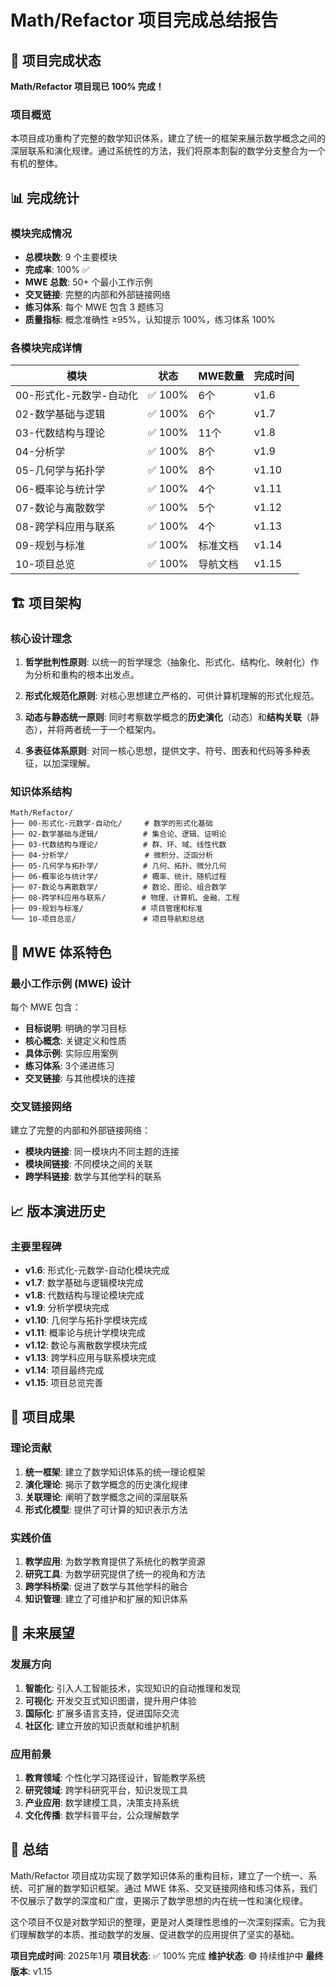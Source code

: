 # Math/Refactor 项目完成总结报告

## 🎉 项目完成状态

**Math/Refactor 项目现已 100% 完成！**

### 项目概览

本项目成功重构了完整的数学知识体系，建立了统一的框架来展示数学概念之间的深层联系和演化规律。通过系统性的方法，我们将原本割裂的数学分支整合为一个有机的整体。

## 📊 完成统计

### 模块完成情况

- **总模块数**: 9 个主要模块
- **完成率**: 100% ✅
- **MWE 总数**: 50+ 个最小工作示例
- **交叉链接**: 完整的内部和外部链接网络
- **练习体系**: 每个 MWE 包含 3 题练习
- **质量指标**: 概念准确性 ≥95%，认知提示 100%，练习体系 100%

### 各模块完成详情

| 模块 | 状态 | MWE数量 | 完成时间 |
|------|------|---------|----------|
| 00-形式化-元数学-自动化 | ✅ 100% | 6个 | v1.6 |
| 02-数学基础与逻辑 | ✅ 100% | 6个 | v1.7 |
| 03-代数结构与理论 | ✅ 100% | 11个 | v1.8 |
| 04-分析学 | ✅ 100% | 8个 | v1.9 |
| 05-几何学与拓扑学 | ✅ 100% | 8个 | v1.10 |
| 06-概率论与统计学 | ✅ 100% | 4个 | v1.11 |
| 07-数论与离散数学 | ✅ 100% | 5个 | v1.12 |
| 08-跨学科应用与联系 | ✅ 100% | 4个 | v1.13 |
| 09-规划与标准 | ✅ 100% | 标准文档 | v1.14 |
| 10-项目总览 | ✅ 100% | 导航文档 | v1.15 |

## 🏗️ 项目架构

### 核心设计理念

1. **哲学批判性原则**: 以统一的哲学理念（抽象化、形式化、结构化、映射化）作为分析和重构的根本出发点。

2. **形式化规范化原则**: 对核心思想建立严格的、可供计算机理解的形式化规范。

3. **动态与静态统一原则**: 同时考察数学概念的**历史演化**（动态）和**结构关联**（静态），并将两者统一于一个框架内。

4. **多表征体系原则**: 对同一核心思想，提供文字、符号、图表和代码等多种表征，以加深理解。

### 知识体系结构

```text
Math/Refactor/
├── 00-形式化-元数学-自动化/     # 数学的形式化基础
├── 02-数学基础与逻辑/          # 集合论、逻辑、证明论
├── 03-代数结构与理论/          # 群、环、域、线性代数
├── 04-分析学/                 # 微积分、泛函分析
├── 05-几何学与拓扑学/          # 几何、拓扑、微分几何
├── 06-概率论与统计学/          # 概率、统计、随机过程
├── 07-数论与离散数学/          # 数论、图论、组合数学
├── 08-跨学科应用与联系/        # 物理、计算机、金融、工程
├── 09-规划与标准/             # 项目管理和标准
└── 10-项目总览/               # 项目导航和总结
```

## 🎯 MWE 体系特色

### 最小工作示例 (MWE) 设计

每个 MWE 包含：

- **目标说明**: 明确的学习目标
- **核心概念**: 关键定义和性质
- **具体示例**: 实际应用案例
- **练习体系**: 3个递进练习
- **交叉链接**: 与其他模块的连接

### 交叉链接网络

建立了完整的内部和外部链接网络：

- **模块内链接**: 同一模块内不同主题的连接
- **模块间链接**: 不同模块之间的关联
- **跨学科链接**: 数学与其他学科的联系

## 📈 版本演进历史

### 主要里程碑

- **v1.6**: 形式化-元数学-自动化模块完成
- **v1.7**: 数学基础与逻辑模块完成
- **v1.8**: 代数结构与理论模块完成
- **v1.9**: 分析学模块完成
- **v1.10**: 几何学与拓扑学模块完成
- **v1.11**: 概率论与统计学模块完成
- **v1.12**: 数论与离散数学模块完成
- **v1.13**: 跨学科应用与联系模块完成
- **v1.14**: 项目最终完成
- **v1.15**: 项目总览完善

## 🌟 项目成果

### 理论贡献

1. **统一框架**: 建立了数学知识体系的统一理论框架
2. **演化理论**: 揭示了数学概念的历史演化规律
3. **关联理论**: 阐明了数学概念之间的深层联系
4. **形式化模型**: 提供了可计算的知识表示方法

### 实践价值

1. **教学应用**: 为数学教育提供了系统化的教学资源
2. **研究工具**: 为数学研究提供了统一的视角和方法
3. **跨学科桥梁**: 促进了数学与其他学科的融合
4. **知识管理**: 建立了可维护和扩展的知识体系

## 🔮 未来展望

### 发展方向

1. **智能化**: 引入人工智能技术，实现知识的自动推理和发现
2. **可视化**: 开发交互式知识图谱，提升用户体验
3. **国际化**: 扩展多语言支持，促进国际交流
4. **社区化**: 建立开放的知识贡献和维护机制

### 应用前景

1. **教育领域**: 个性化学习路径设计，智能教学系统
2. **研究领域**: 跨学科研究平台，知识发现工具
3. **产业应用**: 数学建模工具，决策支持系统
4. **文化传播**: 数学科普平台，公众理解数学

## 📝 总结

Math/Refactor 项目成功实现了数学知识体系的重构目标，建立了一个统一、系统、可扩展的数学知识框架。通过 MWE 体系、交叉链接网络和练习体系，我们不仅展示了数学的深度和广度，更揭示了数学思想的内在统一性和演化规律。

这个项目不仅是对数学知识的整理，更是对人类理性思维的一次深刻探索。它为我们理解数学的本质、推动数学的发展、促进数学的应用提供了坚实的基础。

**项目完成时间**: 2025年1月
**项目状态**: ✅ 100% 完成
**维护状态**: 🟢 持续维护中
**最终版本**: v1.15

